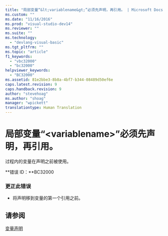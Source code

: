 ```yaml
---
title: "局部变量“&lt;variablename&gt;”必须先声明，再引用。 | Microsoft Docs"
ms.custom: ""
ms.date: "11/16/2016"
ms.prod: "visual-studio-dev14"
ms.reviewer: ""
ms.suite: ""
ms.technology: 
  - "devlang-visual-basic"
ms.tgt_pltfrm: ""
ms.topic: "article"
f1_keywords: 
  - "vbc32000"
  - "bc32000"
helpviewer_keywords: 
  - "BC32000"
ms.assetid: 81e2bbe3-8b8a-4bf7-b344-08489d50ef6e
caps.latest.revision: 9
caps.handback.revision: 9
author: "stevehoag"
ms.author: "shoag"
manager: "wpickett"
translationtype: Human Translation
---
```

# 局部变量“&lt;variablename&gt;”必须先声明，再引用。
过程内的变量在声明之前被使用。  
  
 **错误 ID：**BC32000  
  
### 更正此错误  
  
-   将声明移到变量的第一个引用之前。  
  
## 请参阅  
 [变量声明](../../visual-basic/programming-guide/language-features/variables/variable-declaration.md)